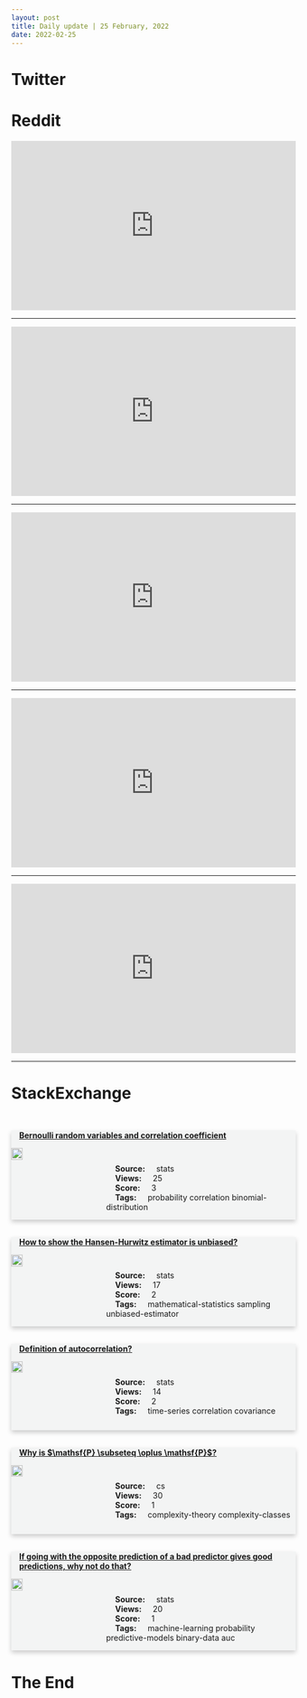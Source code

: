 ```yaml
---
layout: post
title: Daily update | 25 February, 2022
date: 2022-02-25
---
```


<script async src="https://platform.twitter.com/widgets.js" charset="utf-8"></script>


<script src='https://storage.ko-fi.com/cdn/scripts/overlay-widget.js'></script>
<script>
  kofiWidgetOverlay.draw('themldojo', {
    'type': 'floating-chat',
    'floating-chat.donateButton.text': 'Support me',
    'floating-chat.donateButton.background-color': '#f45d22',
    'floating-chat.donateButton.text-color': '#fff'
  });
</script>

# Twitter 

<blockquote class="twitter-tweet"><a href="https://twitter.com/hedera/status/1496969951449690116"></a></blockquote>

<blockquote class="twitter-tweet"><a href="https://twitter.com/gp_pulipaka/status/1496680549225832455"></a></blockquote>

<blockquote class="twitter-tweet"><a href="https://twitter.com/Reuters/status/1496852414330073090"></a></blockquote>

<blockquote class="twitter-tweet"><a href="https://twitter.com/InfinixNigeria/status/1496855767474864128"></a></blockquote>

<blockquote class="twitter-tweet"><a href="https://twitter.com/Reuters/status/1496897712414941186"></a></blockquote>

<blockquote class="twitter-tweet"><a href="https://twitter.com/ylecun/status/1496705645172727808"></a></blockquote>

<blockquote class="twitter-tweet"><a href="https://twitter.com/slashML/status/1496710460640477187"></a></blockquote>

<blockquote class="twitter-tweet"><a href="https://twitter.com/ylecun/status/1496709085563170818"></a></blockquote>

<blockquote class="twitter-tweet"><a href="https://twitter.com/arXiv_Daily/status/1496788927973261315"></a></blockquote>

<blockquote class="twitter-tweet"><a href="https://twitter.com/paperswithcode/status/1496848365732392960"></a></blockquote>

# Reddit 

<iframe id="reddit-embed" src="https://www.redditmedia.com/r/MachineLearning/comments/t04ekm/d_whats_hot_for_machine_learning_research_in_2022?ref_source=embed&amp;ref=share&amp;embed=true" sandbox="allow-scripts allow-same-origin allow-popups" style="border: none;" height="300" width="100%" scrolling="yes"></iframe>
<hr style="width:100%;text-align:left;margin-left:0">
<iframe id="reddit-embed" src="https://www.redditmedia.com/r/datascience/comments/t0gd1p/advice_you_wish_someone_had_gave_you?ref_source=embed&amp;ref=share&amp;embed=true" sandbox="allow-scripts allow-same-origin allow-popups" style="border: none;" height="300" width="100%" scrolling="yes"></iframe>
<hr style="width:100%;text-align:left;margin-left:0">
<iframe id="reddit-embed" src="https://www.redditmedia.com/r/statistics/comments/szytvu/is_everything_statistically_significant_d?ref_source=embed&amp;ref=share&amp;embed=true" sandbox="allow-scripts allow-same-origin allow-popups" style="border: none;" height="300" width="100%" scrolling="yes"></iframe>
<hr style="width:100%;text-align:left;margin-left:0">
<iframe id="reddit-embed" src="https://www.redditmedia.com/r/datascience/comments/t0dq0c/looking_for_a_super_simple_way_to_plot_bland?ref_source=embed&amp;ref=share&amp;embed=true" sandbox="allow-scripts allow-same-origin allow-popups" style="border: none;" height="300" width="100%" scrolling="yes"></iframe>
<hr style="width:100%;text-align:left;margin-left:0">
<iframe id="reddit-embed" src="https://www.redditmedia.com/r/dataengineering/comments/t0fls9/dbt_vs_rpython_for_transformation?ref_source=embed&amp;ref=share&amp;embed=true" sandbox="allow-scripts allow-same-origin allow-popups" style="border: none;" height="300" width="100%" scrolling="yes"></iframe>
<hr style="width:100%;text-align:left;margin-left:0">

<style>
.card {
box-shadow: 0 4px 8px 0 rgba(0,0,0,0.2);
transition: 0.3s;
width: 100%;
background-color: #F3F4F4;
}
p{
    margin-left:  3em;
    padding-top: 1em;
}
.part2{
    display: grid;
    grid-template-columns: 1fr 3fr;
}
h4{
    margin: 1em;
}

.card:hover {
box-shadow: 0 8px 16px 0 rgba(0,0,0,0.2);
}
b {
padding: 2px 16px;
}
</style>
  
# StackExchange 


  <br>
  <div class="card">
  <h4><a href='https://stats.stackexchange.com/questions/565658/bernoulli-random-variables-and-correlation-coefficient'>Bernoulli random variables and correlation coefficient</a></h4> 
  <div class="part2">
      <img src="https://cdn.sstatic.net/Sites/stats/Img/apple-touch-icon@2.png?v=344f57aa10cc" alt="Img missing!" style="width:40%">
      <p><b>Source:</b> stats<br><b>Views:</b> 25<br><b>Score:</b> 3<br><b>Tags:</b> <span class="badge badge-dark">probability</span> <span class="badge badge-dark">correlation</span> <span class="badge badge-dark">binomial-distribution</span></p> 
  </div>
  </div>
      
  <br>
  <div class="card">
  <h4><a href='https://stats.stackexchange.com/questions/565674/how-to-show-the-hansen-hurwitz-estimator-is-unbiased'>How to show the Hansen-Hurwitz estimator is unbiased?</a></h4> 
  <div class="part2">
      <img src="https://cdn.sstatic.net/Sites/stats/Img/apple-touch-icon@2.png?v=344f57aa10cc" alt="Img missing!" style="width:40%">
      <p><b>Source:</b> stats<br><b>Views:</b> 17<br><b>Score:</b> 2<br><b>Tags:</b> <span class="badge badge-dark">mathematical-statistics</span> <span class="badge badge-dark">sampling</span> <span class="badge badge-dark">unbiased-estimator</span></p> 
  </div>
  </div>
      
  <br>
  <div class="card">
  <h4><a href='https://stats.stackexchange.com/questions/565677/definition-of-autocorrelation'>Definition of autocorrelation?</a></h4> 
  <div class="part2">
      <img src="https://cdn.sstatic.net/Sites/stats/Img/apple-touch-icon@2.png?v=344f57aa10cc" alt="Img missing!" style="width:40%">
      <p><b>Source:</b> stats<br><b>Views:</b> 14<br><b>Score:</b> 2<br><b>Tags:</b> <span class="badge badge-dark">time-series</span> <span class="badge badge-dark">correlation</span> <span class="badge badge-dark">covariance</span></p> 
  </div>
  </div>
      
  <br>
  <div class="card">
  <h4><a href='https://cs.stackexchange.com/questions/149410/why-is-mathsfp-subseteq-oplus-mathsfp'>Why is $\mathsf{P} \subseteq \oplus \mathsf{P}$?</a></h4> 
  <div class="part2">
      <img src="https://cdn.sstatic.net/Sites/cs/Img/apple-touch-icon@2.png?v=324a3e0c2b03" alt="Img missing!" style="width:40%">
      <p><b>Source:</b> cs<br><b>Views:</b> 30<br><b>Score:</b> 1<br><b>Tags:</b> <span class="badge badge-dark">complexity-theory</span> <span class="badge badge-dark">complexity-classes</span></p> 
  </div>
  </div>
      
  <br>
  <div class="card">
  <h4><a href='https://stats.stackexchange.com/questions/565642/if-going-with-the-opposite-prediction-of-a-bad-predictor-gives-good-predictions'>If going with the opposite prediction of a bad predictor gives good predictions, why not do that?</a></h4> 
  <div class="part2">
      <img src="https://cdn.sstatic.net/Sites/stats/Img/apple-touch-icon@2.png?v=344f57aa10cc" alt="Img missing!" style="width:40%">
      <p><b>Source:</b> stats<br><b>Views:</b> 20<br><b>Score:</b> 1<br><b>Tags:</b> <span class="badge badge-dark">machine-learning</span> <span class="badge badge-dark">probability</span> <span class="badge badge-dark">predictive-models</span> <span class="badge badge-dark">binary-data</span> <span class="badge badge-dark">auc</span></p> 
  </div>
  </div>
      
# The End